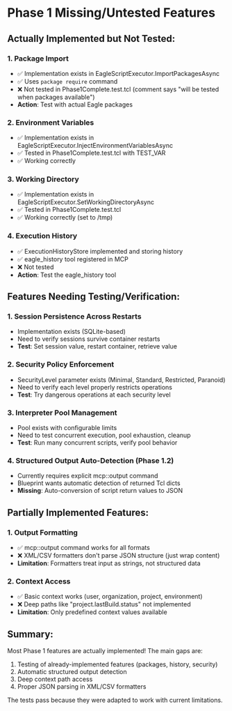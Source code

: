 # Phase 1 Missing/Untested Features

## Actually Implemented but Not Tested:

### 1. Package Import
- ✅ Implementation exists in EagleScriptExecutor.ImportPackagesAsync
- ✅ Uses `package require` command
- ❌ Not tested in Phase1Complete.test.tcl (comment says "will be tested when packages available")
- **Action**: Test with actual Eagle packages

### 2. Environment Variables 
- ✅ Implementation exists in EagleScriptExecutor.InjectEnvironmentVariablesAsync
- ✅ Tested in Phase1Complete.test.tcl with TEST_VAR
- ✅ Working correctly

### 3. Working Directory
- ✅ Implementation exists in EagleScriptExecutor.SetWorkingDirectoryAsync
- ✅ Tested in Phase1Complete.test.tcl 
- ✅ Working correctly (set to /tmp)

### 4. Execution History
- ✅ ExecutionHistoryStore implemented and storing history
- ✅ eagle_history tool registered in MCP
- ❌ Not tested
- **Action**: Test the eagle_history tool

## Features Needing Testing/Verification:

### 1. Session Persistence Across Restarts
- Implementation exists (SQLite-based)
- Need to verify sessions survive container restarts
- **Test**: Set session value, restart container, retrieve value

### 2. Security Policy Enforcement
- SecurityLevel parameter exists (Minimal, Standard, Restricted, Paranoid)
- Need to verify each level properly restricts operations
- **Test**: Try dangerous operations at each security level

### 3. Interpreter Pool Management
- Pool exists with configurable limits
- Need to test concurrent execution, pool exhaustion, cleanup
- **Test**: Run many concurrent scripts, verify pool behavior

### 4. Structured Output Auto-Detection (Phase 1.2)
- Currently requires explicit mcp::output command
- Blueprint wants automatic detection of returned Tcl dicts
- **Missing**: Auto-conversion of script return values to JSON

## Partially Implemented Features:

### 1. Output Formatting
- ✅ mcp::output command works for all formats
- ❌ XML/CSV formatters don't parse JSON structure (just wrap content)
- **Limitation**: Formatters treat input as strings, not structured data

### 2. Context Access
- ✅ Basic context works (user, organization, project, environment)
- ❌ Deep paths like "project.lastBuild.status" not implemented
- **Limitation**: Only predefined context values available

## Summary:
Most Phase 1 features are actually implemented! The main gaps are:
1. Testing of already-implemented features (packages, history, security)
2. Automatic structured output detection 
3. Deep context path access
4. Proper JSON parsing in XML/CSV formatters

The tests pass because they were adapted to work with current limitations.
